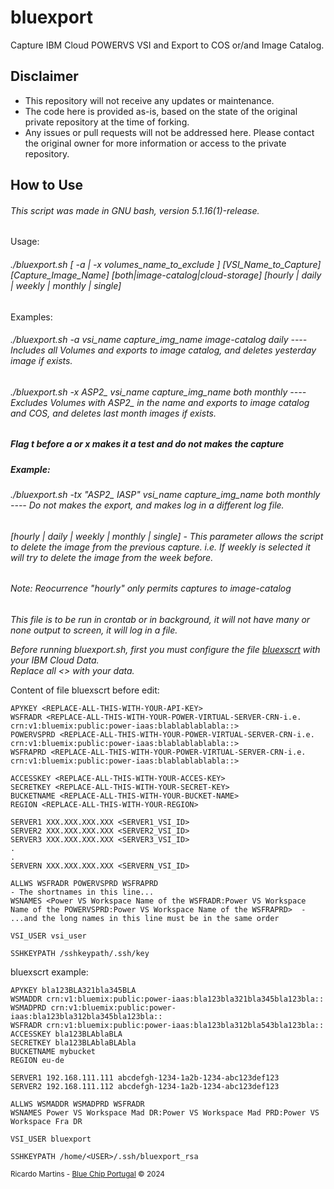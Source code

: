 # bluexport
Capture IBM Cloud POWERVS VSI and Export to COS or/and Image Catalog.  

## Disclaimer

- This repository will not receive any updates or maintenance.
- The code here is provided as-is, based on the state of the original private repository at the time of forking.
- Any issues or pull requests will not be addressed here. Please contact the original owner for more information or access to the private repository.

## How to Use

<h6>This script was made in GNU bash, version 5.1.16(1)-release.</h6>  

Usage:    <h6>./bluexport.sh [ -a | -x volumes_name_to_exclude ] [VSI_Name_to_Capture] [Capture_Image_Name] [both|image-catalog|cloud-storage] [hourly | daily | weekly | monthly | single]</h6>

Examples:  <h6>./bluexport.sh -a vsi_name capture_img_name image-catalog daily  ---- Includes all Volumes and exports to image catalog, and deletes yesterday image if exists.</h6>
<h6>./bluexport.sh -x ASP2_ vsi_name capture_img_name both monthly  ---- Excludes Volumes with ASP2_ in the name and exports to image catalog and COS, and deletes last month images if exists.</h6>  

<h5>Flag t before a or x makes it a test and do not makes the capture</h5>  
<h5>Example:</h5>  <h6>./bluexport.sh -tx "ASP2_ IASP" vsi_name capture_img_name both monthly ---- Do not makes the export, and makes log in a different log file.</h6>  
<h6>[hourly | daily | weekly | monthly | single] - This parameter allows the script to delete the image from the previous capture. i.e. If weekly is selected it will try to delete the image from the week before.</h6>

<h6>Note: Reocurrence "hourly" only permits captures to image-catalog</h6>  

*This file is to be run in crontab or in background, it will not have many or none output to screen, it will log in a file.*  
  
*Before running bluexport.sh, first you must configure the file <U>bluexscrt</U> with your IBM Cloud Data.*  
*Replace all <> with your data.*  

  
Content of file bluexscrt before edit:  

```
APYKEY <REPLACE-ALL-THIS-WITH-YOUR-API-KEY>  
WSFRADR <REPLACE-ALL-THIS-WITH-YOUR-POWER-VIRTUAL-SERVER-CRN-i.e.   crn:v1:bluemix:public:power-iaas:blablablablabla::>  
POWERVSPRD <REPLACE-ALL-THIS-WITH-YOUR-POWER-VIRTUAL-SERVER-CRN-i.e.  crn:v1:bluemix:public:power-iaas:blablablablabla::>  
WSFRAPRD <REPLACE-ALL-THIS-WITH-YOUR-POWER-VIRTUAL-SERVER-CRN-i.e.  crn:v1:bluemix:public:power-iaas:blablablablabla::>  
  
ACCESSKEY <REPLACE-ALL-THIS-WITH-YOUR-ACCES-KEY>  
SECRETKEY <REPLACE-ALL-THIS-WITH-YOUR-SECRET-KEY>  
BUCKETNAME <REPLACE-ALL-THIS-WITH-YOUR-BUCKET-NAME>  
REGION <REPLACE-ALL-THIS-WITH-YOUR-REGION>  
  
SERVER1 XXX.XXX.XXX.XXX <SERVER1_VSI_ID>
SERVER2 XXX.XXX.XXX.XXX <SERVER2_VSI_ID>
SERVER3 XXX.XXX.XXX.XXX <SERVER3_VSI_ID>
.  
.  
SERVERN XXX.XXX.XXX.XXX <SERVERN_VSI_ID>

ALLWS WSFRADR POWERVSPRD WSFRAPRD                                                                                                   - The shortnames in this line...
WSNAMES <Power VS Workspace Name of the WSFRADR:Power VS Workspace Name of the POWERVSPRD:Power VS Workspace Name of the WSFRAPRD>  - ...and the long names in this line must be in the same order

VSI_USER vsi_user

SSHKEYPATH /sshkeypath/.ssh/key

```

bluexscrt example:
```
APYKEY bla123BLA321bla345BLA  
WSMADDR crn:v1:bluemix:public:power-iaas:bla123bla321bla345bla123bla::  
WSMADPRD crn:v1:bluemix:public:power-iaas:bla123bla312bla345bla123bla::
WSFRADR crn:v1:bluemix:public:power-iaas:bla123bla312bla543bla123bla::
ACCESSKEY bla123BLAblaBLA  
SECRETKEY bla123BLAblaBLAbla  
BUCKETNAME mybucket  
REGION eu-de  
  
SERVER1 192.168.111.111 abcdefgh-1234-1a2b-1234-abc123def123
SERVER2 192.168.111.112 abcdefgh-1234-1a2b-1234-abc123def123

ALLWS WSMADDR WSMADPRD WSFRADR
WSNAMES Power VS Workspace Mad DR:Power VS Workspace Mad PRD:Power VS Workspace Fra DR

VSI_USER bluexport

SSHKEYPATH /home/<USER>/.ssh/bluexport_rsa

```
<sub>Ricardo Martins - [Blue Chip Portugal](http://www.bluechip.pt) © 2024</sub>  
